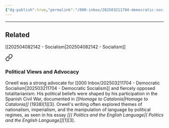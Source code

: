 ```yaml
---
{"dg-publish":true,"permalink":"/000-inbox/202503211704-democratic-socialism/","created":"2025-03-21T17:04:07.000-04:00","updated":"2025-04-08T21:52:02.297-04:00"}
---
```


---

## Related
[[202504082142 - Socialism\|202504082142 - Socialism]]


<div class="transclusion internal-embed is-loaded"><a class="markdown-embed-link" href="/and-george-orwell/#political-views-and-advocacy" aria-label="Open link"><svg xmlns="http://www.w3.org/2000/svg" width="24" height="24" viewBox="0 0 24 24" fill="none" stroke="currentColor" stroke-width="2" stroke-linecap="round" stroke-linejoin="round" class="svg-icon lucide-link"><path d="M10 13a5 5 0 0 0 7.54.54l3-3a5 5 0 0 0-7.07-7.07l-1.72 1.71"></path><path d="M14 11a5 5 0 0 0-7.54-.54l-3 3a5 5 0 0 0 7.07 7.07l1.71-1.71"></path></svg></a><div class="markdown-embed">



### Political Views and Advocacy
Orwell was a strong advocate for [[000 Inbox/202503211704 - Democratic Socialism\|202503211704 - Democratic Socialism]] and fiercely opposed totalitarianism. His political beliefs were shaped by his participation in the Spanish Civil War, documented in *[[Homage to Catalonia\|Homage to Catalonia]]* (1938)[1][3]. Orwell's writing often explored themes of nationalism, imperialism, and the manipulation of language by political regimes, as seen in his essay *[[{ Politics and the English Language\|{ Politics and the English Language]]*[1][3].


</div></div>
